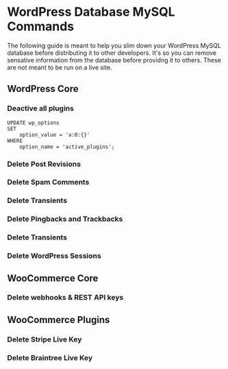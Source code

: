 # WordPress Database MySQL Commands

The following guide is meant to help you slim down your WordPress MySQL database before distributing it to other developers. It's so you can remove sensative information from the database before providng it to others. These are not meant to be run on a live site.

## WordPress Core

### Deactive all plugins

```
UPDATE wp_options 
SET 
    option_value = 'a:0:{}'
WHERE
    option_name = 'active_plugins';
```

### Delete Post Revisions

### Delete Spam Comments

### Delete Transients

### Delete Pingbacks and Trackbacks

### Delete Transients

### Delete WordPress Sessions

## WooCommerce Core

### Delete webhooks & REST API keys

## WooCommerce Plugins

### Delete Stripe Live Key

### Delete Braintree Live Key
